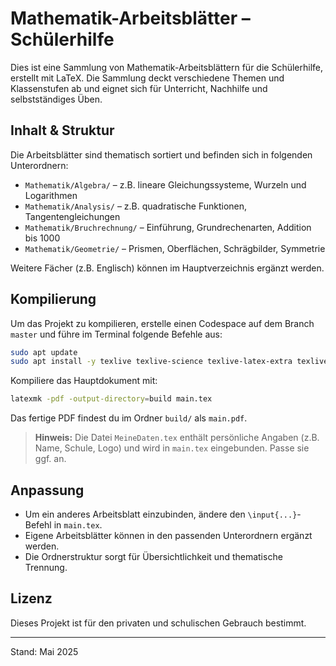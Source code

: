 # Mathematik-Arbeitsblätter – Schülerhilfe

Dies ist eine Sammlung von Mathematik-Arbeitsblättern für die Schülerhilfe, erstellt mit LaTeX. Die Sammlung deckt verschiedene Themen und Klassenstufen ab und eignet sich für Unterricht, Nachhilfe und selbstständiges Üben.

## Inhalt & Struktur

Die Arbeitsblätter sind thematisch sortiert und befinden sich in folgenden Unterordnern:

- `Mathematik/Algebra/` – z.B. lineare Gleichungssysteme, Wurzeln und Logarithmen
- `Mathematik/Analysis/` – z.B. quadratische Funktionen, Tangentengleichungen
- `Mathematik/Bruchrechnung/` – Einführung, Grundrechenarten, Addition bis 1000
- `Mathematik/Geometrie/` – Prismen, Oberflächen, Schrägbilder, Symmetrie

Weitere Fächer (z.B. Englisch) können im Hauptverzeichnis ergänzt werden.

## Kompilierung

Um das Projekt zu kompilieren, erstelle einen Codespace auf dem Branch `master` und führe im Terminal folgende Befehle aus:
```bash
sudo apt update 
sudo apt install -y texlive texlive-science texlive-latex-extra texlive-lang-german latexmk
```

Kompiliere das Hauptdokument mit:
```bash
latexmk -pdf -output-directory=build main.tex
```

Das fertige PDF findest du im Ordner `build/` als `main.pdf`.

> **Hinweis:** Die Datei `MeineDaten.tex` enthält persönliche Angaben (z.B. Name, Schule, Logo) und wird in `main.tex` eingebunden. Passe sie ggf. an.

## Anpassung

- Um ein anderes Arbeitsblatt einzubinden, ändere den `\input{...}`-Befehl in `main.tex`.
- Eigene Arbeitsblätter können in den passenden Unterordnern ergänzt werden.
- Die Ordnerstruktur sorgt für Übersichtlichkeit und thematische Trennung.

## Lizenz

Dieses Projekt ist für den privaten und schulischen Gebrauch bestimmt.

---
Stand: Mai 2025

